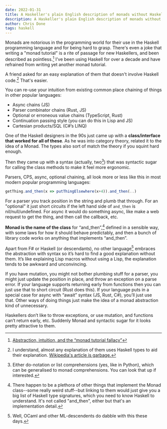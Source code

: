 ```yaml
---
date: 2022-01-31
title: A Haskeller's plain English description of monads without Haskell code
description: A Haskeller's plain English description of monads without Haskell code
author: Chris Done
tags: haskell
---
```


Monads are notorious in the programming world for their use in the Haskell
programming language and for being hard to grasp. There's even a joke that
writing a "monad tutorial" is a rite of passage for new Haskellers, and been 
described as pointless.[^2] I've been
using Haskell for over a decade and have refrained from writing 
yet another monad tutorial. 

A friend asked for an easy explanation of them
that doesn't involve Haskell code.[^3] That's easier.

You can re-use your intuition from existing common place chaining of things 
in other popular languages: 

* Async chains (JS)
* Parser combinator chains (Rust, JS)
* Optional or erroneous value chains (TypeScript, Rust)
* Continuation passing style (you can do this in Lisp and JS)
* Cartesian products/SQL (C#’s LINQ)

One of the Haskell designers in the 90s just came up with a **class/interface 
that worked for all of these**. As he was into category theory, related it 
to the idea of a Monad. The types also sort of match the theory if you 
squint hard enough.

Then they came up with a syntax (actually, two[^1]) that was syntactic sugar for 
calling the class methods to make it feel more ergonomic.

Parsers, CPS, async, optional chaining, all look more or less like this in most modern
popular programming languages:

```javascript
getThing.and_then(x => putThingElsewhere(x+4)).and_then(..)
```

For a parser you track position in the string and plumb that through. For 
an "optional" it just short circuits if the left hand side of `and_then` is 
nil/null/undefined. For async it would do something async, like make
a web request to get the thing, and then call the callback, etc.

**Monad is the name of the class** for “and_then”,[^4] defined in a sensible way, 
with some laws for how it should behave predictably, and then a bunch of 
library code works on anything that implements “and_then”. 

Apart from F# or Haskell (or descendants), no other language[^5] embraces 
the abstraction with syntax so it’s hard to find a good explanation without 
them. It’s like explaining Lisp macros without using a Lisp, the 
explanation tends to be awkward and unconvincing.

If you have mutation, you might not bother plumbing stuff for a parser, 
you might just update the position in place, and throw an exception 
on a parse error. If your language supports returning early from 
functions then you can just use that to short circuit (Rust does this). 
If your language puts in a special case for async with “await” 
syntax (JS, Rust, C#), you’ll just use that. Other ways of doing 
things just make the idea of a monad abstraction kind of unnecessary.

Haskellers don’t like to throw exceptions, or use mutation, and 
functions can’t return early, etc. Suddenly Monad and syntactic sugar for it 
looks pretty attractive to them. 

[^1]: Either do-notation or list comprehensions (yes, like in Python), which can be generalised to monad comprehensions. You can look that up if interested.

[^2]: [Abstraction, intuition, and the “monad tutorial fallacy”](https://byorgey.wordpress.com/2009/01/12/abstraction-intuition-and-the-monad-tutorial-fallacy/)

[^3]: I understand, almost any explanation of them uses Haskell types to aid their explanation. [Wikipedia's article is garbage.](https://en.wikipedia.org/wiki/Monad_(functional_programming))

[^4]: There happen to be a plethora of other
things that implement the Monad class--some really weird stuff--but linking to them would just give
you a big list of Haskell type signatures, which you need to know Haskell to understand. It's not called "and_then", either
but that's an implementation detail. 

[^5]: Well, OCaml and other ML-descendents do dabble with this these days.
